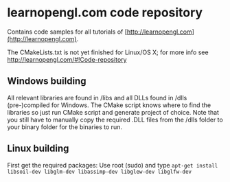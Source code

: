 # learnopengl.com code repository
Contains code samples for all tutorials of [http://learnopengl.com](http://learnopengl.com). 

The CMakeLists.txt is not yet finished for Linux/OS X; for more info see http://learnopengl.com/#!Code-repository

## Windows building
All relevant libraries are found in /libs and all DLLs found in /dlls (pre-)compiled for Windows. 
The CMake script knows where to find the libraries so just run CMake script and generate project of choice.
Note that you still have to manually copy the required .DLL files from the /dlls folder to your binary folder for the binaries to run.

## Linux building
First get the required packages:
Use root (sudo) and type `apt-get install libsoil-dev libglm-dev libassimp-dev libglew-dev libglfw-dev`